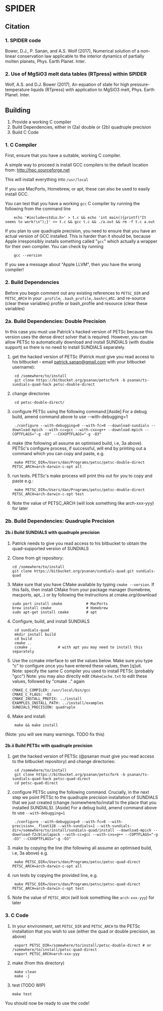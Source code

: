 # SPIDER

## Citation

### 1. SPIDER code
Bower, D.J., P. Sanan, and A.S. Wolf (2017), Numerical solution of a non-linear conservation law applicable to the interior dynamics of partially molten planets, Phys. Earth Planet. Inter.

### 2. Use of MgSiO3 melt data tables (RTpress) within SPIDER
Wolf, A.S. and D.J. Bower (2017), An equation of state for high pressure-temperature liquids (RTpress) with application to MgSiO3 melt, Phys. Earth Planet. Inter.

## Building

1. Provide a working C compiler
2. Build Dependencies, either in (2a) double or (2b) quadruple precision
3. Build C Code

### 1. C Compiler

First, ensure that you have a suitable, working C compiler.

A simple way to proceed is install GCC compilers to the default location from:
         http://hpc.sourceforge.net

This will install everything into `/usr/local`

If you use MacPorts, Homebrew, or apt, these can also be used to easily install GCC.

You can test that you have a working `gcc` C compiler by running the following from the command line

        echo '#include<stdio.h>' > t.c && echo 'int main(){printf("It seems to work!\n");}' >> t.c && gcc t.c && ./a.out && rm -f t.c a.out

If you plan to use quadruple precision, you need to ensure that you have an actual version
of GCC installed. This is harder than it should be, because Apple irresponsibly installs
something called "`gcc`" which actually a wrapper for their own compiler. You can check by running

        gcc --version

If you see a message about "Apple LLVM", then you have the wrong compiler!

### 2. Build Dependencies
Before you begin comment out any existing references to `PETSC_DIR` and `PETSC_ARCH` in your
`.profile`, `.bash_profile`,`.bashrc`,etc. and re-source (clear these variables)
profile or bash_profile and resource (clear these variables)

### 2a. Build Dependencies: Double Precision

In this case you must use Patrick's hacked version of
PETSc because this version uses the dense direct solver that is required. However,
you can allow PETSc to automatically download and install SUNDIALS
(with double support) so there is no need to install SUNDIALS separately.

1. get the hacked version of PETSc (Patrick must give you read access to his
bitbucket - email patrick.sanan@gmail.com with your bitbucket username):

        cd /somewhere/to/install
        git clone https://bitbucket.org/psanan/petscfork -b psanan/ts-sundials-quad-hack petsc-double-direct

2. change directories

        cd petsc-double-direct/

3. configure PETSc using the following command:[Aside] For a debug build, amend command above to use --with-debugging=1

        ./configure --with-debugging=0 --with-fc=0 --download-sundials --download-mpich --with-cc=gcc --with-cxx=g++ --download-mpich --COPTFLAGS="-g -O3" --CXXOPTFLAGS="-g -O3"

4. make (the following all assume an optimised build, i.e, 3a above).
PETSc's configure process, if successful, will end by printing out a command which you can copy and paste, e.g.

        make PETSC_DIR=/Users/dan/Programs/petsc/petsc-double-direct PETSC_ARCH=arch-darwin-c-opt all

5. run tests. PETSc's make process will print this out for you to copy and paste e.g.:

        make PETSC_DIR=/Users/dan/Programs/petsc/petsc-double-direct PETSC_ARCH=arch-darwin-c-opt test

6. Note the value of PETSC_ARCH (will look something like arch-xxx-yyy) for later

### 2b. Build Dependencies: Quadruple Precision


#### 2b.i Build SUNDIALS with quadruple precision

1. Patrick needs to give you read access to his bitbucket to obtain
   the quad-supported version of SUNDIALS

2. Clone from git repository:

       cd /somewhere/to/install
       git clone https://bitbucket.org/psanan/sundials-quad.git sundials-quad

3. Make sure that you have CMake available by typing `cmake --version`.  If this fails, then install CMake from your package manager (homebrew, macports, apt,..) or by following the instructions at cmake.org/download

       sudo port install cmake           # MacPorts
       brew install cmake                # Homebrew
       sudo apt-get install cmake        # apt

4. Configure, build, and install SUNDIALS

        cd sundials-quad
        mkdir install build
        cd build
        cmake ..
        ccmake .            # with apt you may need to install this separately

5.  Use the ccmake interface to set the values below.
Make sure you type "c" to configure once you have entered these values, then [q]uit.  
Note: specify the same C compiler you used to install PETSc (probably "gcc")
Note: you may also directly edit `CMakeCache.txt` to edit these values, followed by "cmake .." again

        CMAKE_C_COMPILER: /usr/local/bin/gcc
        CMAKE_C_FLAGS: -O3
        CMAKE_INSTALL_PREFIX: ../install
        EXAMPLES_INSTALL_PATH: ../install/examples
        SUNDIALS_PRECISION: quadruple

6. Make and install:

        make && make install

(Note: you will see many warnings. TODO fix this)

#### 2b.ii Build PETSc with quadruple precision


1. get the hacked version of PETSc (@psanan must give you read access to the
bitbucket repository) and change directories:

        cd /somewhere/to/install
        git clone https://bitbucket.org/psanan/petscfork -b psanan/ts-sundials-quad-hack petsc-quad-direct
        cd petsc-quad-direct

2. configure PETSc using the following command.  Crucially, in the next step we point PETSc to the quadruple precision installation of SUNDIALS that we just created (change /somewhere/to/install to the place that you installed SUNDIALS). [Aside] For a debug build, amend command above to use `--with-debugging=1`

        ./configure --with-debugging=0 --with-fc=0 --with-precision=__float128 --with-sundials=1 --with-sundials-dir=/somewhere/to/install/sundials-quad/install --download-mpich --download-f2cblaslapack --with-cc=gcc --with-cxx=g++ --COPTFLAGS="-g -O3" --CXXOPTFLAGS="-g -O3"

3. make by copying the line (the following all assume an optimised build, i.e, 3a above) e.g.

        make PETSC_DIR=/Users/dan/Programs/petsc/petsc-quad-direct PETSC_ARCH=arch-darwin-c-opt all

4. run tests by copying the provided line, e.g.

        make PETSC_DIR=/Users/dan/Programs/petsc/petsc-quad-direct PETSC_ARCH=arch-darwin-c-opt test

5. Note the value of `PETSC_ARCH` (will look something like `arch-xxx-yyy`) for later

### 3. C Code

1. In your environment, set `PETSC_DIR` and `PETSC_ARCH` to the PETSc installation that you wish to use (either the quad or double precision, as above)

        export PETSC_DIR=/somewhere/to/install/petsc-double-direct # or /somewhere/to/install/petsc-quad-direct
        export PETSC_ARCH=arch-xxx-yyy

2. make (from this directory)

        make clean
        make -j

3. test (TODO WIP)

       make test

You should now be ready to use the code!
